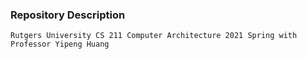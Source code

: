 ### Repository Description
```
Rutgers University CS 211 Computer Architecture 2021 Spring with Professor Yipeng Huang
```
